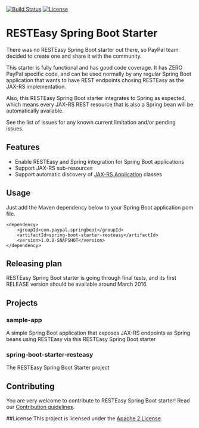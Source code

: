 [![Build Status](https://travis-ci.org/paypal/resteasy-spring-boot.svg?branch=master)](https://travis-ci.org/paypal/resteasy-spring-boot)
[![License](http://img.shields.io/:license-Apache%202-red.svg)](http://www.apache.org/licenses/LICENSE-2.0.txt)

# RESTEasy Spring Boot Starter

There was no RESTEasy Spring Boot starter out there, so PayPal team decided to create one and share it with the community.<br>

This starter is fully functional and has good code coverage. It has ZERO PayPal specific code, and can be used normally by any regular Spring Boot application that wants to have REST endpoints chosing RESTEasy as the JAX-RS implementation.

Also, this RESTEasy Spring Boot starter integrates to Spring as expected, which means every JAX-RS REST resource that is also a Spring bean will be automatically available.

See the list of issues for any known current limitation and/or pending issues.

## Features
* Enable RESTEasy and Spring integration for Spring Boot applications
* Support JAX-RS sub-resources
* Support automatic discovery of [JAX-RS Application](https://docs.oracle.com/javaee/7/api/javax/ws/rs/core/Application.html) classes

## Usage
Just add the Maven dependency below to your Spring Boot application pom file.<br>

```
<dependency>
	<groupId>com.paypal.springboot</groupId>
	<artifactId>spring-boot-starter-resteasy</artifactId>
	<version>1.0.0-SNAPSHOT</version>
</dependency>
```

## Releasing plan
RESTEasy Spring Boot starter is going through final tests, and its first RELEASE version should be available around March 2016.

## Projects

### sample-app
A simple Spring Boot application that exposes JAX-RS endpoints as Spring beans using RESTEasy via this RESTEasy Spring Boot starter

### spring-boot-starter-resteasy
The RESTEasy Spring Boot Starter project

## Contributing
You are very welcome to contribute to RESTEasy Spring Boot starter! Read our [Contribution guidelines](./CONTRIBUTING.md).

##License
This project is licensed under the [Apache 2 License](License.html).
